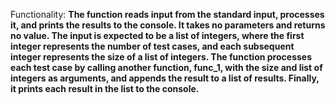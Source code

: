 Functionality: **The function reads input from the standard input, processes it, and prints the results to the console. It takes no parameters and returns no value. The input is expected to be a list of integers, where the first integer represents the number of test cases, and each subsequent integer represents the size of a list of integers. The function processes each test case by calling another function, func_1, with the size and list of integers as arguments, and appends the result to a list of results. Finally, it prints each result in the list to the console.**